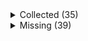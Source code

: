 <details><summary>Collected (35)</summary>
<p>

| Packet |
| --- |
| login |
| custom_payload |
| difficulty |
| spawn_position |
| abilities |
| held_item_slot |
| statistics |
| player_info |
| position |
| world_border |
| update_time |
| window_items |
| set_slot |
| update_health |
| experience |
| map_chunk_bulk |
| spawn_entity_living |
| entity_metadata |
| update_attributes |
| entity_head_rotation |
| entity_velocity |
| entity_look |
| world_event |
| entity_move_look |
| entity_teleport |
| rel_entity_move |
| spawn_entity |
| entity_equipment |
| multi_block_change |
| block_change |
| entity_destroy |
| tile_entity_data |
| keep_alive |
| map_chunk |
| entity_status |

</p>
</details>
<details><summary>Missing (39)</summary>
<p>

| Packet |
| --- |
| chat |
| respawn |
| bed |
| animation |
| named_entity_spawn |
| collect |
| spawn_entity_painting |
| spawn_entity_experience_orb |
| entity |
| attach_entity |
| entity_effect |
| remove_entity_effect |
| block_action |
| block_break_animation |
| explosion |
| named_sound_effect |
| world_particles |
| game_state_change |
| spawn_entity_weather |
| open_window |
| close_window |
| craft_progress_bar |
| transaction |
| update_sign |
| map |
| open_sign_entity |
| tab_complete |
| scoreboard_objective |
| scoreboard_score |
| scoreboard_display_objective |
| scoreboard_team |
| kick_disconnect |
| combat_event |
| camera |
| title |
| set_compression |
| playerlist_header |
| resource_pack_send |
| update_entity_nbt |

</p>
</details>